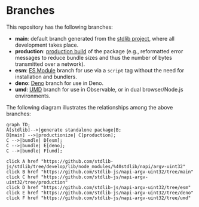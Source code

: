 <!--

@license Apache-2.0

Copyright (c) 2022 The Stdlib Authors.

Licensed under the Apache License, Version 2.0 (the "License");
you may not use this file except in compliance with the License.
You may obtain a copy of the License at

    http://www.apache.org/licenses/LICENSE-2.0

Unless required by applicable law or agreed to in writing, software
distributed under the License is distributed on an "AS IS" BASIS,
WITHOUT WARRANTIES OR CONDITIONS OF ANY KIND, either express or implied.
See the License for the specific language governing permissions and
limitations under the License.

-->

# Branches

This repository has the following branches:

-   **main**: default branch generated from the [stdlib project][stdlib-url], where all development takes place.
-   **production**: [production build][production-url] of the package (e.g., reformatted error messages to reduce bundle sizes and thus the number of bytes transmitted over a network).
-   **esm**: [ES Module][esm-url] branch for use via a `script` tag without the need for installation and bundlers.
-   **deno**: [Deno][deno-url] branch for use in Deno.
-   **umd**: [UMD][umd-url] branch for use in Observable, or in dual browser/Node.js environments.

The following diagram illustrates the relationships among the above branches:

```mermaid
graph TD;
A[stdlib]-->|generate standalone package|B;
B[main] -->|productionize| C[production];
C -->|bundle| D[esm];
C -->|bundle| E[deno];
C -->|bundle| F[umd];

click A href "https://github.com/stdlib-js/stdlib/tree/develop/lib/node_modules/%40stdlib/napi/argv-uint32"
click B href "https://github.com/stdlib-js/napi-argv-uint32/tree/main"
click C href "https://github.com/stdlib-js/napi-argv-uint32/tree/production"
click D href "https://github.com/stdlib-js/napi-argv-uint32/tree/esm"
click E href "https://github.com/stdlib-js/napi-argv-uint32/tree/deno"
click F href "https://github.com/stdlib-js/napi-argv-uint32/tree/umd"
```

[stdlib-url]: https://github.com/stdlib-js/stdlib/tree/develop/lib/node_modules/%40stdlib/napi/argv-uint32
[production-url]: https://github.com/stdlib-js/napi-argv-uint32/tree/production
[deno-url]: https://github.com/stdlib-js/napi-argv-uint32/tree/deno
[umd-url]: https://github.com/stdlib-js/napi-argv-uint32/tree/umd
[esm-url]: https://github.com/stdlib-js/napi-argv-uint32/tree/esm